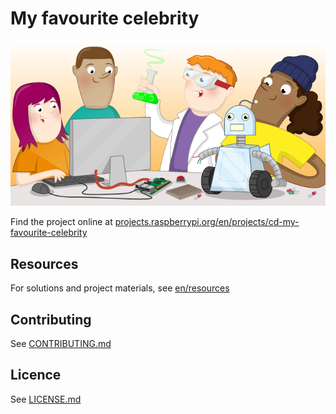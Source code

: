 # My favourite celebrity

![cd-my-favourite-celebrity](banner.png)

Find the project online at [projects.raspberrypi.org/en/projects/cd-my-favourite-celebrity](https://projects.raspberrypi.org/en/projects/cd-my-favourite-celebrity)

## Resources
For solutions and project materials, see [en/resources](https://github.com/raspberrypilearning/cd-my-favourite-celebrity/tree/master/en/resources)

## Contributing
See [CONTRIBUTING.md](CONTRIBUTING.md)

## Licence
 See [LICENSE.md](LICENSE.md)